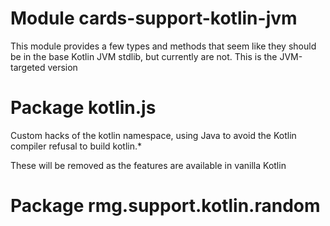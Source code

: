 # Module cards-support-kotlin-jvm

This module provides a few types and methods that seem like they should be in the
base Kotlin JVM stdlib, but currently are not. This is the JVM-targeted version

# Package kotlin.js

Custom hacks of the kotlin namespace, using Java to avoid the Kotlin compiler
refusal to build kotlin.*

These will be removed as the features are available in vanilla Kotlin

# Package rmg.support.kotlin.random

